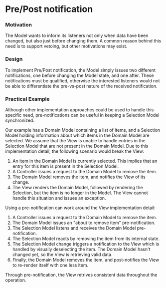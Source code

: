 # Pre/Post notification

### Motivation

The Model wants to inform its listeners not only when data have been changed,
but also just before changing them. A common reason behind this need is to support
vetoing, but other motivations may exist.

### Design

To implement Pre/Post notification, the Model simply issues two different
notifications, one before changing the Model state, and one after.
These notifications must be qualified, otherwise the interested listeners
would not be able to differentiate the pre-vs-post nature of the received 
notification.

### Practical Example

Although other implementation approaches could be used to handle this specific
need, pre-notifications can be useful in keeping a Selection Model synchronized.

Our example has a Domain Model containing a list of items, and a Selection Model holding information about which items in the Domain Model are selected. 
We assume that the View is unable to handle entries in the Selection Model 
that are not present in the Domain Model. Due to this implementation detail,
the following scenario would break the View:

1. An item in the Domain Model is currently selected. This implies that an entry 
   for this item is present in the Selection Model.
2. A Controller issues a request to the Domain Model to remove the item.
3. The Domain Model removes the item, and notifies the View of its change.
4. The View renders the Domain Model, followed by rendering the Selection, but 
   the item is no longer in the Model. The View cannot handle this situation and
   issues an exception.

Using a pre-notification can work around the View implementation detail:

1. A Controller issues a request to the Domain Model to remove the item.
2. The Domain Model issues an "about to remove item" pre-notification.
3. The Selection Model listens and receives the Domain Model pre-notification.
4. The Selection Model reacts by removing the item from its internal state.
5. The Selection Model change triggers a notification to the View which is handled
   by visually deselecting the item. The Domain Model hasn't changed yet, so the 
   View is retrieving valid data.
6. Finally, the Domain Model removes the item, and post-notifies the View to 
   re-render itself with one less item.

Through pre-notification, the View retrives consistent data throughout the operation.


